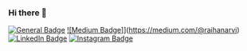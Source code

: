 ### Hi there 👋

[![General Badge](https://img.shields.io/badge/<SUBJECT>-<STATUS>-<COLOR>.svg)](https:www.raihanarvi.com)
[![Medium Badge]](https://img.shields.io/badge/Medium-12100E?style=for-the-badge&logo=medium&logoColor=white)](https://medium.com/@raihanarvi)
[![LinkedIn Badge](https://img.shields.io/badge/LinkedIn-Profile-informational?style=flat&logo=linkedin&logoColor=white&color=0D76A8)](https://www.linkedin.com/in/raihan-arvi/)
[![Instagram Badge](https://img.shields.io/badge/Instagram-E4405F?style=for-the-badge&logo=instagram&logoColor=white)](https://www.instagram.com/raihan.arvi/)


<!--
**RaihanArvi/RaihanArvi** is a ✨ _special_ ✨ repository because its `README.md` (this file) appears on your GitHub profile.

Here are some ideas to get you started:

- 🔭 I’m currently working on ...
- 🌱 I’m currently learning ...
- 👯 I’m looking to collaborate on ...
- 🤔 I’m looking for help with ...
- 💬 Ask me about ...
- 📫 How to reach me: ...
- 😄 Pronouns: ...
- ⚡ Fun fact: ...
-->
